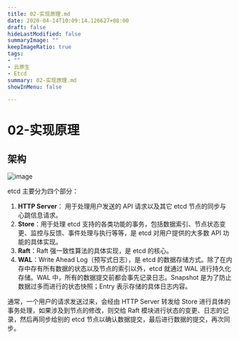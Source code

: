 ```yaml
---
title: 02-实现原理.md
date: 2020-04-14T10:09:14.126627+08:00
draft: false
hideLastModified: false
summaryImage: ""
keepImageRatio: true
tags:
- ""
- 云原生
- Etcd
summary: 02-实现原理.md
showInMenu: false

---
```


# 02-实现原理

## 架构

![image](../../images/etcd.jpg)

etcd 主要分为四个部分：

1. **HTTP Server**： 用于处理用户发送的 API 请求以及其它 etcd 节点的同步与心跳信息请求。
2. **Store**：用于处理 etcd 支持的各类功能的事务，包括数据索引、节点状态变更、监控与反馈、事件处理与执行等等，是 etcd 对用户提供的大多数 API 功能的具体实现。
3. **Raft**：Raft 强一致性算法的具体实现，是 etcd 的核心。
4. **WAL**：Write Ahead Log（预写式日志），是 etcd 的数据存储方式。除了在内存中存有所有数据的状态以及节点的索引以外，etcd 就通过 WAL 进行持久化存储。WAL 中，所有的数据提交前都会事先记录日志。Snapshot 是为了防止数据过多而进行的状态快照；Entry 表示存储的具体日志内容。

通常，一个用户的请求发送过来，会经由 HTTP Server 转发给 Store 进行具体的事务处理，如果涉及到节点的修改，则交给 Raft 模块进行状态的变更、日志的记录，然后再同步给别的 etcd 节点以确认数据提交，最后进行数据的提交，再次同步。
